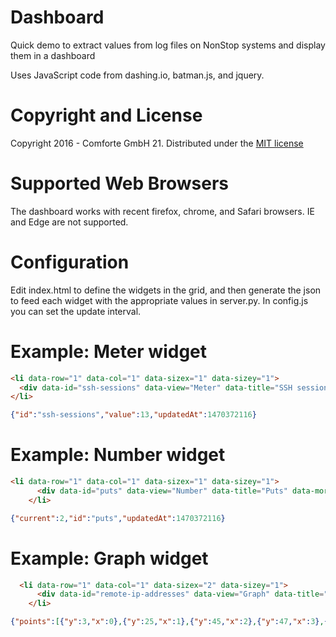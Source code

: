 # Dashboard

Quick demo to extract values from log files on NonStop systems
and display them in a dashboard

Uses JavaScript code from dashing.io, batman.js, and jquery.

# Copyright and License

Copyright 2016 - Comforte GmbH 21.
Distributed under the [MIT license](MIT-LICENSE)

# Supported Web Browsers

The dashboard works with recent firefox, chrome, and Safari browsers.  IE
and Edge are not supported.


# Configuration

Edit index.html to define the widgets in the grid, and then generate the
json to feed each widget with the appropriate values in server.py.
In config.js you can set the update interval.

# Example: Meter widget

```html
<li data-row="1" data-col="1" data-sizex="1" data-sizey="1">
  <div data-id="ssh-sessions" data-view="Meter" data-title="SSH sessions in the last hour" data-min="0" data-max="100"></div>
</li>
```

```json
{"id":"ssh-sessions","value":13,"updatedAt":1470372116}
```

# Example: Number widget

```html
<li data-row="1" data-col="1" data-sizex="1" data-sizey="1">
      <div data-id="puts" data-view="Number" data-title="Puts" data-moreinfo="In millions"></div>
    </li>
```

```json
{"current":2,"id":"puts","updatedAt":1470372116}
```

# Example: Graph widget

```html
  <li data-row="1" data-col="1" data-sizex="2" data-sizey="1">
      <div data-id="remote-ip-addresses" data-view="Graph" data-title="Remote IP Addresses" style="background-color:#ff9618"></div>
    </li>
```

```json
{"points":[{"y":3,"x":0},{"y":25,"x":1},{"y":45,"x":2},{"y":47,"x":3},{"y":40,"x":4},{"y":9,"x":5},{"y":24,"x":6},{"y":27,"x":7},{"y":12,"x":8},{"y":45,"x":9}],"id":"remote-ip-addresses","updatedAt":1470372116}
```

